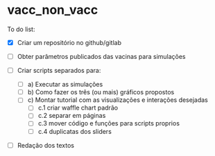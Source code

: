 # vacc_non_vacc

To do list:



- [X] Criar um repositório no github/gitlab

- [ ] Obter parâmetros publicados das vacinas para simulações 

- [ ] Criar scripts separados para:
  - [ ] a) Executar as simulações
  - [ ] b) Como fazer os três (ou mais) gráficos propostos
  - [ ] c) Montar tutorial com as visualizações e interações desejadas
    - [ ] c.1 criar waffle chart padrão
    - [ ] c.2 separar em páginas
    - [ ] c.3 mover código e funções para scripts proprios
    - [ ] c.4 duplicatas dos sliders
- [ ] Redação dos textos
